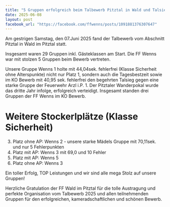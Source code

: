 ```yaml
---
title: "5 Gruppen erfolgreich beim Talbewerb Pitztal in Wald und Talsieg für die FF Wenns"
date: 2025-06-08
layout: post
facebook_url: "https://facebook.com/ffwenns/posts/1091881376307647"
---
```


Am gestrigen Samstag, den 07.Juni 2025 fand der Talbewerb vom Abschnitt Pitztal in Wald im Pitztal statt.

Insgesamt waren 29 Gruppen inkl. Gästeklassen am Start. Die FF Wenns war mit stolzen 5 Gruppen beim Bewerb vertreten.

Unsere Gruppe Wenns 1 holte mit 44,04sek. fehlerfrei (Klasse Sicherheit ohne Alterspunkte) nicht nur Platz 1, sondern auch die Tagesbestzeit sowie im KO Bewerb mit 40,95 sek. fehlerfrei den begehrten Talsieg gegen eine starke Gruppe der Feuerwehr Arzl i.P. 1. Der Pitztaler Wanderpokal wurde das dritte Jahr infolge, erfolgreich verteidigt. Insgesamt standen drei Gruppen der FF Wenns im KO Bewerb.

# Weitere Stockerlplätze (Klasse Sicherheit)

3. Platz ohne AP: Wenns 2 - unsere starke Mädels Gruppe mit 70,11sek. und nur 5 Fehlerpunkten
3. Platz mit AP: Wenns 3 mit 69,0 und 10 Fehler 
6. Platz mit AP: Wenns 5
7. Platz ohne AP: Wenns 3

Ein toller Erfolg, TOP Leistungen und wir sind alle mega Stolz auf unsere Gruppen! 

Herzliche Gratulation der FF Wald im Pitztal für die tolle Austragung und perfekte Organisation vom Talbewerb 2025 und allen teilnehmenden Gruppen für den erfolgreichen, kameradschaftlichen und schönen Bewerb.
